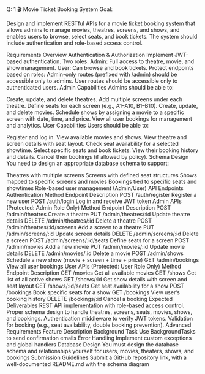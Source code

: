 Q: 1
🎬 Movie Ticket Booking System
Goal:

Design and implement RESTful APIs for a movie ticket booking system that allows admins to manage movies, theatres, screens, and shows, and enables users to browse, select seats, and book tickets. The system should include authentication and role-based access control.

Requirements Overview
Authentication & Authorization
Implement JWT-based authentication.
Two roles:
Admin: Full access to theatre, movie, and show management.
User: Can browse and book tickets.
Protect endpoints based on roles:
Admin-only routes (prefixed with /admin) should be accessible only to admins.
User routes should be accessible only to authenticated users.
Admin Capabilities
Admins should be able to:

Create, update, and delete theatres.
Add multiple screens under each theatre.
Define seats for each screen (e.g., A1–A10, B1–B10).
Create, update, and delete movies.
Schedule shows by assigning a movie to a specific screen with date, time, and price.
View all user bookings for management and analytics.
User Capabilities
Users should be able to:

Register and log in.
View available movies and shows.
View theatre and screen details with seat layout.
Check seat availability for a selected showtime.
Select specific seats and book tickets.
View their booking history and details.
Cancel their bookings (if allowed by policy).
Schema Design
You need to design an appropriate database schema to support:

Theatres with multiple screens
Screens with defined seat structures
Shows mapped to specific screens and movies
Bookings tied to specific seats and showtimes
Role-based user management (Admin/User)
API Endpoints
Authentication
Method	Endpoint	Description
POST	/auth/register	Register a new user
POST	/auth/login	Log in and receive JWT token
Admin APIs (Protected: Admin Role Only)
Method	Endpoint	Description
POST	/admin/theatres	Create a theatre
PUT	/admin/theatres/:id	Update theatre details
DELETE	/admin/theatres/:id	Delete a theatre
POST	/admin/theatres/:id/screens	Add a screen to a theatre
PUT	/admin/screens/:id	Update screen details
DELETE	/admin/screens/:id	Delete a screen
POST	/admin/screens/:id/seats	Define seats for a screen
POST	/admin/movies	Add a new movie
PUT	/admin/movies/:id	Update movie details
DELETE	/admin/movies/:id	Delete a movie
POST	/admin/shows	Schedule a new show (movie + screen + time + price)
GET	/admin/bookings	View all user bookings
User APIs (Protected: User Role Only)
Method	Endpoint	Description
GET	/movies	Get all available movies
GET	/shows	Get list of all active shows
GET	/shows/:id	Get show details with screen and seat layout
GET	/shows/:id/seats	Get seat availability for a show
POST	/bookings	Book specific seats for a show
GET	/bookings	View user’s booking history
DELETE	/bookings/:id	Cancel a booking
Expected Deliverables
REST API implementation with role-based access control.
Proper schema design to handle theatres, screens, seats, movies, shows, and bookings.
Authentication middleware to verify JWT tokens.
Validation for booking (e.g., seat availability, double booking prevention).
Advanced Requirements
Feature	Description
Background Task	Use BackgroundTasks to send confirmation emails
Error Handling	Implement custom exceptions and global handlers
Database Design	You must design the database schema and relationships yourself for users, movies, theaters, shows, and bookings
Submission Guidelines
Submit a GitHub repository link, with a well-documented README.md with the schema diagram